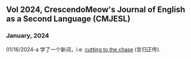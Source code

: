 ## Vol 2024, CrescendoMeow's Journal of English as a Second Language (CMJESL)

### January, 2024

01/16/2024-a 学了一个新词，i.e. [cutting to the chase](https://en.wikipedia.org/wiki/Cut_to_the_chase) (言归正传).
